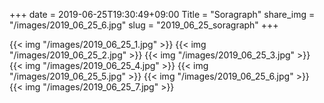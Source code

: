 +++
date  = 2019-06-25T19:30:49+09:00
Title = "Soragraph"
share_img = "/images/2019_06_25_6.jpg"
slug = "2019_06_25_soragraph"
+++

{{< img "/images/2019_06_25_1.jpg" >}}
{{< img "/images/2019_06_25_2.jpg" >}}
{{< img "/images/2019_06_25_3.jpg" >}}
{{< img "/images/2019_06_25_4.jpg" >}}
{{< img "/images/2019_06_25_5.jpg" >}}
{{< img "/images/2019_06_25_6.jpg" >}}
{{< img "/images/2019_06_25_7.jpg" >}}